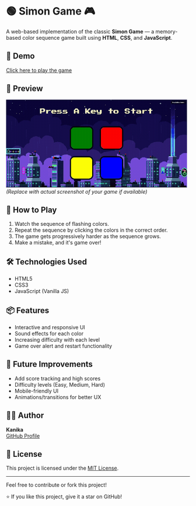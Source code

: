 # 🟢 Simon Game 🎮

A web-based implementation of the classic **Simon Game** — a memory-based color sequence game built using **HTML**, **CSS**, and **JavaScript**.

## 🚀 Demo

[Click here to play the game](https://kanika0004.github.io/simon-game/)

## 📸 Preview

![Simon Game Screenshot](ScreenR.gif)  
*(Replace with actual screenshot of your game if available)*

## 🧠 How to Play

1. Watch the sequence of flashing colors.
2. Repeat the sequence by clicking the colors in the correct order.
3. The game gets progressively harder as the sequence grows.
4. Make a mistake, and it's game over!

## 🛠️ Technologies Used

- HTML5
- CSS3
- JavaScript (Vanilla JS)


## 📦 Features

- Interactive and responsive UI
- Sound effects for each color
- Increasing difficulty with each level
- Game over alert and restart functionality

## 🎯 Future Improvements

- Add score tracking and high scores
- Difficulty levels (Easy, Medium, Hard)
- Mobile-friendly UI
- Animations/transitions for better UX

## 🧑‍💻 Author

**Kanika**  
[GitHub Profile](https://github.com/kanika0004)

## 📝 License

This project is licensed under the [MIT License](LICENSE).

---

Feel free to contribute or fork this project!

⭐ If you like this project, give it a star on GitHub!


